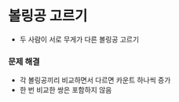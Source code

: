# 볼링공 고르기

- 두 사람이 서로 무게가 다른 볼링공 고르기

### 문제 해결

- 각 볼링공끼리 비교하면서 다르면 카운트 하나씩 증가
- 한 번 비교한 쌍은 포함하지 않음